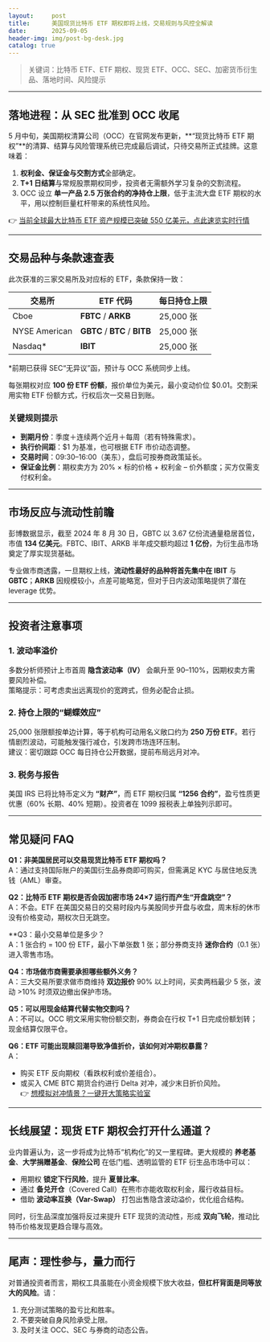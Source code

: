 ```yaml
---
layout:     post
title:      美国现货比特币 ETF 期权即将上线，交易规则与风控全解读
date:       2025-09-05
header-img: img/post-bg-desk.jpg
catalog: true
---
```


> 关键词：比特币 ETF、ETF 期权、现货 ETF、OCC、SEC、加密货币衍生品、落地时间、风险提示

---

## 落地进程：从 SEC 批准到 OCC 收尾

5 月中旬，美国期权清算公司（OCC）在官网发布更新，**“现货比特币 ETF 期权”**的清算、结算与风险管理系统已完成最后调试，只待交易所正式挂牌。这意味着：

1. **权利金、保证金与交割方式**全部确定。  
2. **T+1 日结算**与常规股票期权同步，投资者无需额外学习复杂的交割流程。  
3. OCC 设立 **单一产品 2.5 万张合约的净持仓上限**，低于主流大盘 ETF 期权的水平，用以控制巨量杠杆带来的系统性风险。

👉 [当前全球最大比特币 ETF 资产规模已突破 550 亿美元，点此速览实时行情](https://okxdog.com/)

---

## 交易品种与条款速查表

此次获准的三家交易所及对应标的 ETF，条款保持一致：

| 交易所      | ETF 代码               | 每日持仓上限 |
|-------------|------------------------|--------------|
| Cboe        | **FBTC** / **ARKB**    | 25,000 张    |
| NYSE American | **GBTC** / **BTC** / **BITB** | 25,000 张    |
| Nasdaq*     | **IBIT**               | 25,000 张    |

\*前期已获得 SEC“无异议”函，预计与 OCC 系统同步上线。

每张期权对应 **100 份 ETF 份额**，报价单位为美元，最小变动价位 $0.01。交割采用实物 ETF 份额方式，行权后次一交易日到账。

### 关键规则提示

- **到期月份**：季度＋连续两个近月＋每周（若有特殊需求）。  
- **执行价间距**：$1 为基准，也可根据 ETF 市价动态调整。  
- **交易时间**：09:30–16:00（美东），盘后可按券商政策延长。  
- **保证金比例**：期权卖方为 20% × 标的价格 + 权利金 – 价外额度；买方仅需支付权利金。

---

## 市场反应与流动性前瞻

彭博数据显示，截至 2024 年 8 月 30 日，GBTC 以 3.67 亿份流通量稳居首位，市值 **134 亿美元**。FBTC、IBIT、ARKB 半年成交额均超过 **1 亿份**，为衍生品市场奠定了厚实现货基础。

专业做市商透露，一旦期权上线，**流动性最好的品种将首先集中在 IBIT** 与 **GBTC**；**ARKB** 因规模较小，点差可能略宽，但对于日内波动策略提供了潜在 leverage 优势。

---

## 投资者注意事项

### 1. 波动率溢价
多数分析师预计上市首周 **隐含波动率（IV）** 会飙升至 90–110%，因期权卖方需要风险补偿。  
策略提示：可考虑卖出远离现价的宽跨式，但务必配合止损。

### 2. 持仓上限的“蝴蝶效应”
25,000 张限额按单边计算，等于机构可动用名义敞口约为 **250 万份 ETF**。若行情剧烈波动，可能触发强行减仓，引发跨市场连环压制。  
建议：密切跟踪 OCC 每日持仓公开数据，提前布局远月对冲。

### 3. 税务与报告
美国 IRS 已将比特币定义为 **“财产”**，而 ETF 期权归属 **“1256 合约”**，盈亏性质更优惠（60% 长期、40% 短期）。投资者在 1099 报税表上单独列示即可。

---

## 常见疑问 FAQ

**Q1：非美国居民可以交易现货比特币 ETF 期权吗？**  
A：通过支持国际账户的美国衍生品券商即可购买，但需满足 KYC 与居住地反洗钱（AML）审查。

**Q2：比特币 ETF 期权是否会因加密市场 24×7 运行而产生“开盘跳空”？**  
A：不会。ETF 在美国交易日的交易时段内与美股同步开盘与收盘，周末标的休市没有价格变动，期权次日无跳空。

**Q3：最小交易单位是多少？  
A：1 张合约 = 100 份 ETF，最小下单张数 1 张；部分券商支持 **迷你合约**（0.1 张）进入零售市场。

**Q4：市场做市商需要承担哪些额外义务？**  
A：三大交易所要求做市商维持 **双边报价** 90% 以上时间，买卖两档最少 5 张，波动 >10% 时须双边撤出保护市场。

**Q5：可以用现金结算代替实物交割吗？**  
A：不可以。OCC 明文采用实物份额交割，券商会在行权 T+1 日完成份额划转；现金结算仅限平仓。

**Q6：ETF 可能出现赎回潮导致净值折价，该如何对冲期权暴露？**  
A：  
- 购买 ETF 反向期权（看跌权利或价差组合）。  
- 或买入 CME BTC 期货合约进行 Delta 对冲，减少末日折价风险。  
👉 [想模拟对冲情景？一键开大策略实验室](https://okxdog.com/)

---

## 长线展望：现货 ETF 期权会打开什么通道？

业内普遍认为，这一步将成为比特币“机构化”的又一里程碑。更大规模的 **养老基金**、**大学捐赠基金**、**保险公司** 在低门槛、透明监管的 ETF 衍生品市场中可以：

- 用期权 **锁定下行风险**，提升 **夏普比率**。  
- 通过 **备兑开仓**（Covered Call）在熊市亦能收取权利金，履行收益目标。  
- 借助 **波动率互换（Var-Swap）** 打包出售隐含波动溢价，优化组合结构。

同时，衍生品深度加强将反过来提升 ETF 现货的流动性，形成 **双向飞轮**，推动比特币价格发现更趋合理与高效。

---

## 尾声：理性参与，量力而行

对普通投资者而言，期权工具虽能在小资金规模下放大收益，**但杠杆背面是同等放大的风险**。请：

1. 充分测试策略的盈亏比和胜率。  
2. 不要突破自身风险承受上限。  
3. 及时关注 OCC、SEC 与券商的动态公告。